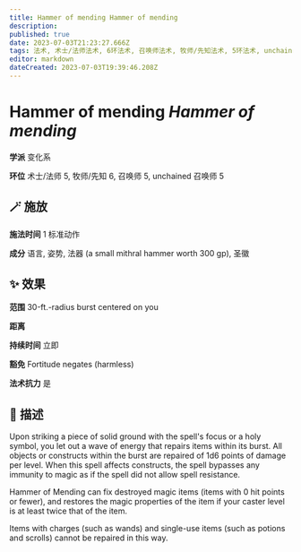 ```yaml
---
title: Hammer of mending Hammer of mending
description: 
published: true
date: 2023-07-03T21:23:27.666Z
tags: 法术, 术士/法师法术, 6环法术, 召唤师法术, 牧师/先知法术, 5环法术, unchained 召唤师法术, 变化系
editor: markdown
dateCreated: 2023-07-03T19:39:46.208Z
---
```


# **Hammer of mending** *Hammer of mending*

**学派** 变化系 

**环位** 术士/法师 5, 牧师/先知 6, 召唤师 5, unchained 召唤师 5

## 🪄 施放

**施法时间** 1 标准动作

**成分** 语言, 姿势, 法器 (a small mithral hammer worth 300 gp), 圣徽

## ✨ 效果  

**范围** 30-ft.-radius burst centered on you

**距离**   

**持续时间** 立即 

**豁免** Fortitude negates (harmless)

**法术抗力** 是

## 📖 描述

Upon striking a piece of solid ground with the spell's focus or a holy symbol, you let out a wave of energy that repairs items within its burst. All objects or constructs within the burst are repaired of 1d6 points of damage per level. When this spell affects constructs, the spell bypasses any immunity to magic as if the spell did not allow spell resistance.

Hammer of Mending can fix destroyed magic items (items with 0 hit points or fewer), and restores the magic properties of the item if your caster level is at least twice that of the item.

Items with charges (such as wands) and single-use items (such as potions and scrolls) cannot be repaired in this way.
    